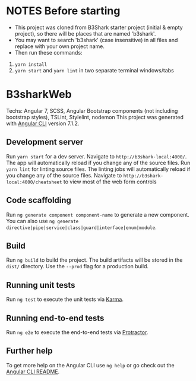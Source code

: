 # NOTES Before starting
- This project was cloned from B3Shark starter project (initial & empty project), so there will be places that are named 'b3shark'.
- You may want to search 'b3shark' (case insensitive) in all files and replace with your own project name.
- Then run these commands:
1. `yarn install`
2. `yarn start` and `yarn lint` in two separate terminal windows/tabs

# B3sharkWeb
Techs: Angular 7, SCSS, Angular Bootstrap components (not including bootstrap styles), TSLint, Stylelint, nodemon
This project was generated with [Angular CLI](https://github.com/angular/angular-cli) version 7.1.2.

## Development server

Run `yarn start` for a dev server. Navigate to `http://b3shark-local:4000/`. The app will automatically reload if you change any of the source files.
Run `yarn lint` for linting source files. The linting jobs will automatically reload if you change any of the source files.
Navigate to `http://b3shark-local:4000/cheatsheet` to view most of the web form controls

## Code scaffolding

Run `ng generate component component-name` to generate a new component. You can also use `ng generate directive|pipe|service|class|guard|interface|enum|module`.

## Build

Run `ng build` to build the project. The build artifacts will be stored in the `dist/` directory. Use the `--prod` flag for a production build.

## Running unit tests

Run `ng test` to execute the unit tests via [Karma](https://karma-runner.github.io).

## Running end-to-end tests

Run `ng e2e` to execute the end-to-end tests via [Protractor](http://www.protractortest.org/).

## Further help

To get more help on the Angular CLI use `ng help` or go check out the [Angular CLI README](https://github.com/angular/angular-cli/blob/master/README.md).
